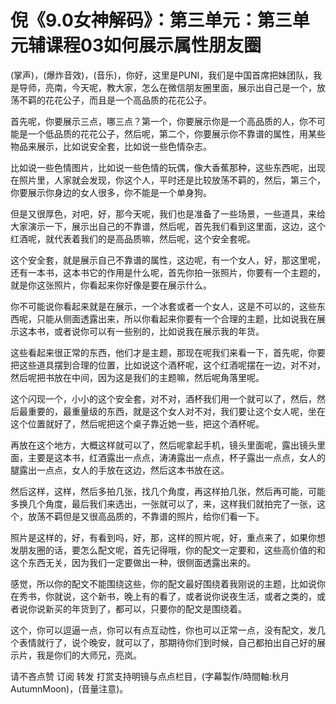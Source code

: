 # 倪《9.0女神解码》：第三单元：第三单元辅课程03如何展示属性朋友圈

(掌声)，(爆炸音效)，(音乐)，你好，这里是PUNI，我们是中国首席把妹团队，我是导师，亮南，今天呢，教大家，怎么在微信朋友圈里面，展示出自己是一个，放荡不羁的花花公子，而且是一个高品质的花花公子。

首先呢，你要展示三点，哪三点？第一个，你要展示你是一个高品质的人，你不可能是一个低品质的花花公子，然后呢，第二个，你要展示你不靠谱的属性，用某些物品来展示，比如说安全套，比如说一些色情杂志。

比如说一些色情图片，比如说一些色情的玩偶，像大香蕉那种，这些东西呢，出现在照片里，人家就会发现，你这个人，平时还是比较放荡不羁的，然后，第三个，你要展示你身边的女人很多，你不能是一个单身狗。

但是又很厚色，对吧，好，那今天呢，我们也是准备了一些场景，一些道具，来给大家演示一下，展示出自己的不靠谱，然后呢，首先我们看到这里面，这边，这个红酒呢，就代表着我们的是高品质嘛，然后呢，这个安全套呢。

这个安全套，就是展示自己不靠谱的属性，这边呢，有一个女人，好，那这里呢，还有一本书，这本书它的作用是什么呢，首先你拍一张照片，你要有一个主题的，就是你这张照片，你看起来你好像是要在展示什么。

你不可能说你看起来就是在展示，一个冰套或者一个女人，这是不可以的，这些东西呢，只能从侧面透露出来，所以你看起来你要有一个合理的主题，比如说我在展示这本书，或者说你可以有一些别的，比如说我在展示我的年货。

这些看起来很正常的东西，他们才是主题，那现在呢我们来看一下，首先呢，你要把这些道具摆到合理的位置，比如说这个酒杯呢，这个红酒呢摆在一边，对不对，然后呢把书放在中间，因为这是我们的主题嘛，然后呢角落里呢。

这个闪现一个，小小的这个安全套，对不对，酒杯我们用一个就可以了，然后，然后最重要的，最重量级的东西，就是这个女人对不对，我们要让这个女人呢，坐在这个位置就好了，然后呢把这个桌子靠近她一些，把这个酒杯呢。

再放在这个地方，大概这样就可以了，然后呢拿起手机，镜头里面呢，露出镜头里面，主要是这本书，红酒露出一点点，涛涛露出一点点，杯子露出一点点，女人的腿露出一点点，女人的手放在这边，然后这本书放在这。

然后这样，这样，然后多拍几张，找几个角度，再这样拍几张，然后再可能，可能多换几个角度，最后我们来选出，一张就可以了，来，这样我们就拍完了一张，这个，放荡不羁但是又很高品质的，不靠谱的照片，给你们看一下。

照片是这样的，好，有看到吗，好，那，这样的照片呢，好，重点来了，如果你想发朋友圈的话，要怎么配文呢，首先记得哦，你的配文一定要和，这些高价值的和这个东西无关，因为我们一定要做出一种，很侧面透露出来的。

感觉，所以你的配文不能围绕这些，你的配文最好围绕着我刚说的主题，比如说你在秀书，你就说，这个新书，晚上有的看了，或者说你说夜生活，或者之类的，或者说你说新买的年货到了，都可以，只要你的配文是围绕着。

这个，你可以逗逼一点，你可以有点互动性，你也可以正常一点，没有配文，发几个表情就行了，说个晚安，就可以了，那期待你们到时候，自己都拍出自己好的展示片，我是你们的大师兄，亮岚。

请不吝点赞 订阅 转发 打赏支持明镜与点点栏目，(字幕製作/時間軸:秋月AutumnMoon)，(音量注意)。

